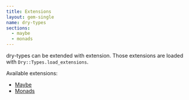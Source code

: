 ```yaml
---
title: Extensions
layout: gem-single
name: dry-types
sections:
  - maybe
  - monads
---
```


dry-types can be extended with extension. Those extensions are loaded with `Dry::Types.load_extensions`.

Available extensions:

- [Maybe](docs::extensions/maybe)
- [Monads](docs::extensions/monads)
